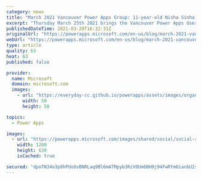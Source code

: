 ```yaml
---
category: news
title: "March 2021 Vancouver Power Apps Group: 11-year-old Nisha Sinha walks through creating a kudos solution with Power Apps"
excerpt: "Thursday March 25th 2021 brings the Vancouver Power Apps User Group a very special presenter. We have one of the Microsoft staff&#8217;s daughter, Naisha Sinha an 11 year old grade 6 student covering how she created a kudos app for her school in Vancouver Canada."
publishedDateTime: 2021-03-20T16:32:31Z
originalUrl: "https://powerapps.microsoft.com/en-us/blog/march-2021-vancouver-power-apps-group-11-year-old-nisha-sinha-walks-through-creating-a-kudos-solution-with-power-apps/"
webUrl: "https://powerapps.microsoft.com/en-us/blog/march-2021-vancouver-power-apps-group-11-year-old-nisha-sinha-walks-through-creating-a-kudos-solution-with-power-apps/"
type: article
quality: 63
heat: 63
published: false

provider:
  name: Microsoft
  domain: microsoft.com
  images:
    - url: "https://everyday-cc.github.io/powerapps/assets/images/organizations/microsoft.com-50x50.jpg"
      width: 50
      height: 50

topics:
  - Power Apps

images:
  - url: "https://powerapps.microsoft.com/images/shared/social/social-share-post-ignite.png"
    width: 1200
    height: 630
    isCached: true

secured: "dpoTN34o3p8hPUoUvBNRLaq9Bl6mATMpyb3RzVOUm6BH9j94FwRYmOianbU2svlfvU2QG6yHYO+imRkMU0RI+mnpMBGWxfxDht7hgMxBw0bvZxRc6C44LDYtH0u0UxAX2UdPoc82me2cF3ZfxWWA3FCUNYJWxCdBCypOkBmOIEnex5ZCxhnv36aowzfDKcOVtooQen5EuntOM75O5pmdMXwFk/fET7ZqN9J0y+HkgppgIxq6QrzRNCr39I3/nFJ0z2Y4M+NVGIgz2ei3K0NNrHFV+ATIOcsRPo+4L0A7qmK+RMNnfsreCth+g5ML6DsG7uwq55oN538CNW/qUr/NukgvspcOC2DUumNA9rjp3ng=;px43IUyyOwFIAZy85bYGUw=="
---
```


